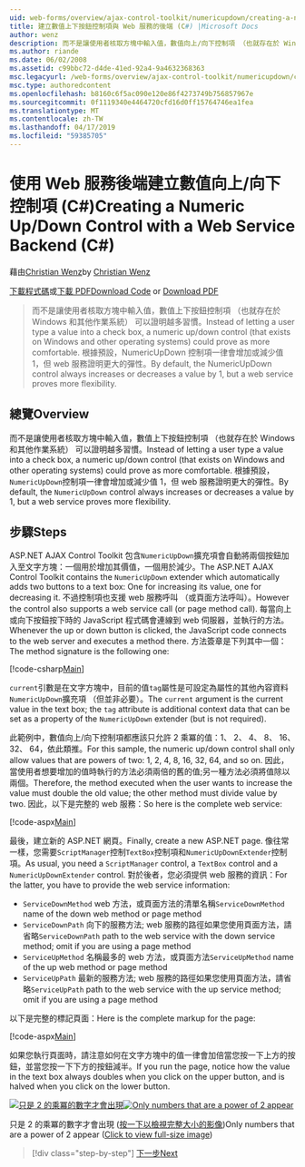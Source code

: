 ```yaml
---
uid: web-forms/overview/ajax-control-toolkit/numericupdown/creating-a-numeric-up-down-control-with-a-web-service-backend-cs
title: 建立數值上下按鈕控制項與 Web 服務的後端 (C#) |Microsoft Docs
author: wenz
description: 而不是讓使用者核取方塊中輸入值，數值向上/向下控制項 （也就存在於 Windows 和其他作業系統） 可以證明越多 c...
ms.author: riande
ms.date: 06/02/2008
ms.assetid: c99bbc72-d4de-41ed-92a4-9a4632368363
msc.legacyurl: /web-forms/overview/ajax-control-toolkit/numericupdown/creating-a-numeric-up-down-control-with-a-web-service-backend-cs
msc.type: authoredcontent
ms.openlocfilehash: b8160c6f5ac090e120e86f4273749b756857967e
ms.sourcegitcommit: 0f1119340e4464720cfd16d0ff15764746ea1fea
ms.translationtype: MT
ms.contentlocale: zh-TW
ms.lasthandoff: 04/17/2019
ms.locfileid: "59385705"
---
```

# <a name="creating-a-numeric-updown-control-with-a-web-service-backend-c"></a><span data-ttu-id="4bb43-103">使用 Web 服務後端建立數值向上/向下控制項 (C#)</span><span class="sxs-lookup"><span data-stu-id="4bb43-103">Creating a Numeric Up/Down Control with a Web Service Backend (C#)</span></span>

<span data-ttu-id="4bb43-104">藉由[Christian Wenz](https://github.com/wenz)</span><span class="sxs-lookup"><span data-stu-id="4bb43-104">by [Christian Wenz](https://github.com/wenz)</span></span>

<span data-ttu-id="4bb43-105">[下載程式碼](http://download.microsoft.com/download/9/3/f/93f8daea-bebd-4821-833b-95205389c7d0/numericupdown1.cs.zip)或[下載 PDF](http://download.microsoft.com/download/2/d/c/2dc10e34-6983-41d4-9c08-f78f5387d32b/numericupdown1CS.pdf)</span><span class="sxs-lookup"><span data-stu-id="4bb43-105">[Download Code](http://download.microsoft.com/download/9/3/f/93f8daea-bebd-4821-833b-95205389c7d0/numericupdown1.cs.zip) or [Download PDF](http://download.microsoft.com/download/2/d/c/2dc10e34-6983-41d4-9c08-f78f5387d32b/numericupdown1CS.pdf)</span></span>

> <span data-ttu-id="4bb43-106">而不是讓使用者核取方塊中輸入值，數值上下按鈕控制項 （也就存在於 Windows 和其他作業系統） 可以證明越多習慣。</span><span class="sxs-lookup"><span data-stu-id="4bb43-106">Instead of letting a user type a value into a check box, a numeric up/down control (that exists on Windows and other operating systems) could prove as more comfortable.</span></span> <span data-ttu-id="4bb43-107">根據預設，NumericUpDown 控制項一律會增加或減少值 1，但 web 服務證明更大的彈性。</span><span class="sxs-lookup"><span data-stu-id="4bb43-107">By default, the NumericUpDown control always increases or decreases a value by 1, but a web service proves more flexibility.</span></span>


## <a name="overview"></a><span data-ttu-id="4bb43-108">總覽</span><span class="sxs-lookup"><span data-stu-id="4bb43-108">Overview</span></span>

<span data-ttu-id="4bb43-109">而不是讓使用者核取方塊中輸入值，數值上下按鈕控制項 （也就存在於 Windows 和其他作業系統） 可以證明越多習慣。</span><span class="sxs-lookup"><span data-stu-id="4bb43-109">Instead of letting a user type a value into a check box, a numeric up/down control (that exists on Windows and other operating systems) could prove as more comfortable.</span></span> <span data-ttu-id="4bb43-110">根據預設，`NumericUpDown`控制項一律會增加或減少值 1，但 web 服務證明更大的彈性。</span><span class="sxs-lookup"><span data-stu-id="4bb43-110">By default, the `NumericUpDown` control always increases or decreases a value by 1, but a web service proves more flexibility.</span></span>

## <a name="steps"></a><span data-ttu-id="4bb43-111">步驟</span><span class="sxs-lookup"><span data-stu-id="4bb43-111">Steps</span></span>

<span data-ttu-id="4bb43-112">ASP.NET AJAX Control Toolkit 包含`NumericUpDown`擴充項會自動將兩個按鈕加入至文字方塊：一個用於增加其價值，一個用於減少。</span><span class="sxs-lookup"><span data-stu-id="4bb43-112">The ASP.NET AJAX Control Toolkit contains the `NumericUpDown` extender which automatically adds two buttons to a text box: One for increasing its value, one for decreasing it.</span></span> <span data-ttu-id="4bb43-113">不過控制項也支援 web 服務呼叫 （或頁面方法呼叫）。</span><span class="sxs-lookup"><span data-stu-id="4bb43-113">However the control also supports a web service call (or page method call).</span></span> <span data-ttu-id="4bb43-114">每當向上或向下按鈕按下時的 JavaScript 程式碼會連線到 web 伺服器，並執行的方法。</span><span class="sxs-lookup"><span data-stu-id="4bb43-114">Whenever the up or down button is clicked, the JavaScript code connects to the web server and executes a method there.</span></span> <span data-ttu-id="4bb43-115">方法簽章是下列其中一個：</span><span class="sxs-lookup"><span data-stu-id="4bb43-115">The method signature is the following one:</span></span>

[!code-csharp[Main](creating-a-numeric-up-down-control-with-a-web-service-backend-cs/samples/sample1.cs)]

<span data-ttu-id="4bb43-116">`current`引數是在文字方塊中，目前的值`tag`屬性是可設定為屬性的其他內容資料`NumericUpDown`擴充項 （但並非必要）。</span><span class="sxs-lookup"><span data-stu-id="4bb43-116">The `current` argument is the current value in the text box; the `tag` attribute is additional context data that can be set as a property of the `NumericUpDown` extender (but is not required).</span></span>

<span data-ttu-id="4bb43-117">此範例中，數值向上/向下控制項都應該只允許 2 乘冪的值：1、 2、 4、 8、 16、 32、 64，依此類推。</span><span class="sxs-lookup"><span data-stu-id="4bb43-117">For this sample, the numeric up/down control shall only allow values that are powers of two: 1, 2, 4, 8, 16, 32, 64, and so on.</span></span> <span data-ttu-id="4bb43-118">因此，當使用者想要增加的值時執行的方法必須兩倍的舊的值;另一種方法必須將值除以兩個。</span><span class="sxs-lookup"><span data-stu-id="4bb43-118">Therefore, the method executed when the user wants to increase the value must double the old value; the other method must divide value by two.</span></span> <span data-ttu-id="4bb43-119">因此，以下是完整的 web 服務：</span><span class="sxs-lookup"><span data-stu-id="4bb43-119">So here is the complete web service:</span></span>

[!code-aspx[Main](creating-a-numeric-up-down-control-with-a-web-service-backend-cs/samples/sample2.aspx)]

<span data-ttu-id="4bb43-120">最後，建立新的 ASP.NET 網頁。</span><span class="sxs-lookup"><span data-stu-id="4bb43-120">Finally, create a new ASP.NET page.</span></span> <span data-ttu-id="4bb43-121">像往常一樣，您需要`ScriptManager`控制`TextBox`控制項和`NumericUpDownExtender`控制項。</span><span class="sxs-lookup"><span data-stu-id="4bb43-121">As usual, you need a `ScriptManager` control, a `TextBox` control and a `NumericUpDownExtender` control.</span></span> <span data-ttu-id="4bb43-122">對於後者，您必須提供 web 服務的資訊：</span><span class="sxs-lookup"><span data-stu-id="4bb43-122">For the latter, you have to provide the web service information:</span></span>

- <span data-ttu-id="4bb43-123">`ServiceDownMethod` web 方法，或頁面方法的清單名稱</span><span class="sxs-lookup"><span data-stu-id="4bb43-123">`ServiceDownMethod` name of the down web method or page method</span></span>
- <span data-ttu-id="4bb43-124">`ServiceDownPath` 向下的服務方法; web 服務的路徑如果您使用頁面方法，請省略</span><span class="sxs-lookup"><span data-stu-id="4bb43-124">`ServiceDownPath` path to the web service with the down service method; omit if you are using a page method</span></span>
- <span data-ttu-id="4bb43-125">`ServiceUpMethod` 名稱最多的 web 方法，或頁面方法</span><span class="sxs-lookup"><span data-stu-id="4bb43-125">`ServiceUpMethod` name of the up web method or page method</span></span>
- <span data-ttu-id="4bb43-126">`ServiceUpPath` 最新的服務方法; web 服務的路徑如果您使用頁面方法，請省略</span><span class="sxs-lookup"><span data-stu-id="4bb43-126">`ServiceUpPath` path to the web service with the up service method; omit if you are using a page method</span></span>

<span data-ttu-id="4bb43-127">以下是完整的標記頁面：</span><span class="sxs-lookup"><span data-stu-id="4bb43-127">Here is the complete markup for the page:</span></span>

[!code-aspx[Main](creating-a-numeric-up-down-control-with-a-web-service-backend-cs/samples/sample3.aspx)]

<span data-ttu-id="4bb43-128">如果您執行頁面時，請注意如何在文字方塊中的值一律會加倍當您按一下上方的按鈕，並當您按一下下方的按鈕減半。</span><span class="sxs-lookup"><span data-stu-id="4bb43-128">If you run the page, notice how the value in the text box always doubles when you click on the upper button, and is halved when you click on the lower button.</span></span>


<span data-ttu-id="4bb43-129">[![只是 2 的乘冪的數字才會出現](creating-a-numeric-up-down-control-with-a-web-service-backend-cs/_static/image2.png)](creating-a-numeric-up-down-control-with-a-web-service-backend-cs/_static/image1.png)</span><span class="sxs-lookup"><span data-stu-id="4bb43-129">[![Only numbers that are a power of 2 appear](creating-a-numeric-up-down-control-with-a-web-service-backend-cs/_static/image2.png)](creating-a-numeric-up-down-control-with-a-web-service-backend-cs/_static/image1.png)</span></span>

<span data-ttu-id="4bb43-130">只是 2 的乘冪的數字才會出現 ([按一下以檢視完整大小的影像](creating-a-numeric-up-down-control-with-a-web-service-backend-cs/_static/image3.png))</span><span class="sxs-lookup"><span data-stu-id="4bb43-130">Only numbers that are a power of 2 appear ([Click to view full-size image](creating-a-numeric-up-down-control-with-a-web-service-backend-cs/_static/image3.png))</span></span>

> [!div class="step-by-step"]
> [<span data-ttu-id="4bb43-131">下一步</span><span class="sxs-lookup"><span data-stu-id="4bb43-131">Next</span></span>](creating-a-numeric-up-down-control-with-a-web-service-backend-vb.md)
